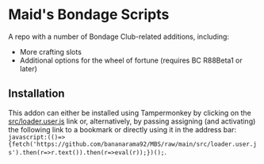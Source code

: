 # Maid's Bondage Scripts
A repo with a number of Bondage Club-related additions, including:
* More crafting slots
* Additional options for the wheel of fortune (requires BC R88Beta1 or later)

## Installation
This addon can either be installed using Tampermonkey by clicking on the [src/loader.user.js](https://github.com/bananarama92/MBS/raw/main/src/loader.user.js) link or, alternatively, by passing assigning (and activating) the following link to a bookmark or directly using it in the address bar: 
`javascript:(()=>{fetch('https://github.com/bananarama92/MBS/raw/main/src/loader.user.js').then(r=>r.text()).then(r=>eval(r));})();`.  
